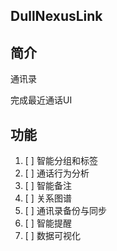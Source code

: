 ## DullNexusLink

## 简介

通讯录

完成最近通话UI

## 功能

1. [ ] 智能分组和标签
2. [ ] 通话行为分析
3. [ ] 智能备注
4. [ ] 关系图谱
5. [ ] 通讯录备份与同步
6. [ ] 智能提醒
7. [ ] 数据可视化